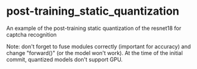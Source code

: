 # post-training_static_quantization
An example of the post-training static quantization of the resnet18 for captcha recognition

Note: don't forget to fuse modules correctly (important for accuracy)
and change "forward()" (or the model won't work).
At the time of the initial commit, quantized models don't support GPU.

